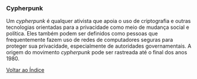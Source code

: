 ### Cypherpunk 

Um _cypherpunk_ é qualquer ativista que apoia o uso de criptografia e outras tecnologias orientadas para a privacidade como meio de mudança social e política. Eles também podem ser definidos como pessoas que frequentemente fazem uso de redes de computadores seguras para proteger sua privacidade, especialmente de autoridades governamentais. A origem do movimento _cypherpunk_ pode ser rastreada até o final dos anos 1980.

[Voltar ao Índice](../)